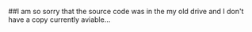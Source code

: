 ##I am so sorry that the source code was in the my old drive and I don't have a copy currently aviable...
